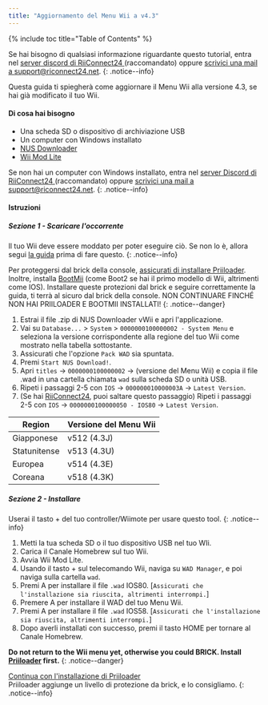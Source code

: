 ```yaml
---
title: "Aggiornamento del Menu Wii a v4.3"
---
```


{% include toc title="Table of Contents" %}

Se hai bisogno di qualsiasi informazione riguardante questo tutorial, entra nel [server discord di RiiConnect24 ](https://discord.gg/rc24)(raccomandato) oppure [scrivici una mail a support@riconnect24.net](mailto:support@riiconnect24.net).
{: .notice--info}

Questa guida ti spiegherà come aggiornare il Menu Wii alla versione 4.3, se hai già modificato il tuo Wii.

#### Di cosa hai bisogno

* Una scheda SD o dispositivo di archiviazione USB
* Un computer con Windows installato
* [NUS Downloader](https://github.com/WiiDatabase/nusdownloader/releases/latest)
* [Wii Mod Lite](https://oscwii.org/library/app/WiiModLite)

Se non hai un computer con Windows installato, entra nel [server Discord di RiiConnect24 ](https://discord.gg/rc24)(raccomandato) oppure [scrivici una mail a support@riconnect24.net](mailto:support@riiconnect24.net).
{: .notice--info}

#### Istruzioni

##### Sezione 1 - Scaricare l'occorrente

Il tuo Wii deve essere moddato per poter eseguire ciò. Se non lo è, allora segui [la guida](get-started) prima di fare questo.
{: .notice--info}

Per proteggersi dal brick della console, [assicurati di installare Priiloader](priiloader). Inoltre, installa [BootMii](bootmii) (come Boot2 se hai il primo modello di Wii, altrimenti come IOS). Installare queste protezioni dal brick e seguire correttamente la guida, ti terrà al sicuro dal brick della console. NON CONTINUARE FINCHÉ NON HAI PRIILOADER E BOOTMII INSTALLATI!
{: .notice--danger}

1. Estrai il file .zip di NUS Downloader vWii e apri l'applicazione.
2. Vai su `Database...` > `System` > `0000000100000002 - System Menu` e seleziona la versione corrispondente alla regione del tuo Wii come mostrato nella tabella sottostante.
3. Assicurati che l'opzione `Pack WAD` sia spuntata.
4. Premi `Start NUS Download!`.
5. Apri `titles` -> `0000000100000002` -> (versione del Menu Wii) e copia il file .wad in una cartella chiamata `wad` sulla scheda SD o unità USB.
6. Ripeti i passaggi 2-5 con `IOS` -> `000000010000003A` -> `Latest Version`.
7. (Se hai [RiiConnect24](riiconnect24), puoi saltare questo passaggio) Ripeti i passaggi 2-5 con `IOS` -> `0000000100000050 - IOS80` -> `Latest Version`.

| Region       | Versione del Menu Wii |
| ------------ | --------------------- |
| Giapponese   | v512 (4.3J)           |
| Statunitense | v513 (4.3U)           |
| Europea      | v514 (4.3E)           |
| Coreana      | v518 (4.3K)           |

##### Sezione 2 - Installare

Userai il tasto + del tuo controller/Wiimote per usare questo tool.
{: .notice--info}

1. Metti la tua scheda SD o il tuo dispositivo USB nel tuo WIi.
2. Carica il Canale Homebrew sul tuo Wii.
3. Avvia Wii Mod Lite.
4. Usando il tasto + sul telecomando Wii, naviga su `WAD Manager`, e poi naviga sulla cartella `wad`.
5. Premi A per installare il file `.wad` IOS80. [`Assicurati che l'installazione sia riuscita, altrimenti interrompi.`]
6. Premere A per installare il WAD del tuo Menu Wii.
7. Premi A per installare il file `.wad` IOS58. [`Assicurati che l'installazione sia riuscita, altrimenti interrompi.`]
8. Dopo averli installati con successo, premi il tasto HOME per tornare al Canale Homebrew.

**Do not return to the Wii menu yet, otherwise you could BRICK. Install [Priiloader](priiloader) first.**
{: .notice--danger}

[Continua con l'installazione di Priiloader](priiloader)<br> Priiloader aggiunge un livello di protezione da brick, e lo consigliamo.
{: .notice--info}
